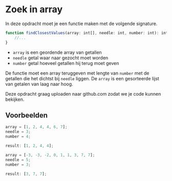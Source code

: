 # Zoek in array

In deze opdracht moet je een functie maken met de volgende signature.

```javascript
function findClosestValues(array: int[], needle: int, number: int): int[] {
    //...
}
```

- `array` is een geordende array van getallen
- `needle` getal waar naar gezocht moet worden
- `number` getal hoeveel getallen hij terug moet geven

De functie moet een array teruggeven met lengte van `number` met de getallen die het dichtst bij `needle` liggen.
De `array` is een gesorteerde lijst van getalen van laag naar hoog.

Deze opdracht graag uploaden naar github.com zodat we je code kunnen bekijken.

## Voorbeelden

```javascript
array = [1, 2, 4, 4, 6, 7];
needle = 3;
number = 4;

result: [1, 2, 4, 4];
```

```javascript
array = [-3, -3, -2, 0, 1, 1, 3, 7, 7];
needle = 5;
number = 3;

result: [3, 7, 7];
```
